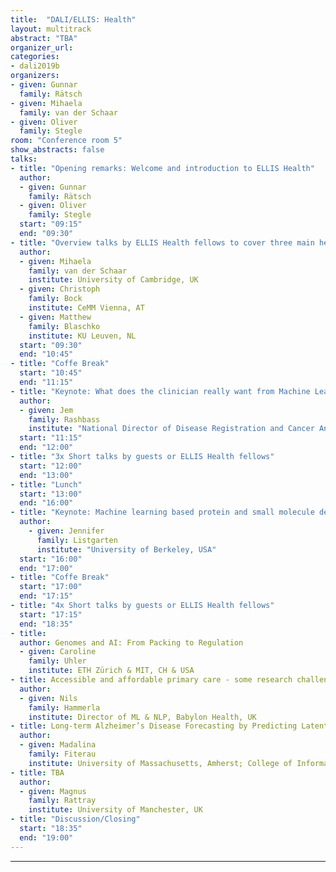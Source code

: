 ```yaml
---
title:  "DALI/ELLIS: Health"
layout: multitrack
abstract: "TBA"
organizer_url:
categories:
- dali2019b
organizers:
- given: Gunnar
  family: Rätsch
- given: Mihaela
  family: van der Schaar
- given: Oliver
  family: Stegle
room: "Conference room 5"
show_abstracts: false
talks:
- title: "Opening remarks: Welcome and introduction to ELLIS Health"
  author:
  - given: Gunnar
    family: Rätsch
  - given: Oliver
    family: Stegle
  start: "09:15"
  end: "09:30"
- title: "Overview talks by ELLIS Health fellows to cover three main health application areas: Health, Omics, Imaging"
  author:
  - given: Mihaela
    family: van der Schaar
    institute: University of Cambridge, UK
  - given: Christoph
    family: Bock
    institute: CeMM Vienna, AT
  - given: Matthew
    family: Blaschko
    institute: KU Leuven, NL
  start: "09:30"
  end: "10:45"
- title: "Coffe Break"
  start: "10:45"
  end: "11:15"
- title: "Keynote: What does the clinician really want from Machine Learning?"
  author:
  - given: Jem
    family: Rashbass
    institute: "National Director of Disease Registration and Cancer Analysis, UK"
  start: "11:15"
  end: "12:00"
- title: "3x Short talks by guests or ELLIS Health fellows"
  start: "12:00"
  end: "13:00"
- title: "Lunch"
  start: "13:00"
  end: "16:00"
- title: "Keynote: Machine learning based protein and small molecule design"
  author:
    - given: Jennifer
      family: Listgarten
      institute: "University of Berkeley, USA"
  start: "16:00"
  end: "17:00"
- title: "Coffe Break"
  start: "17:00"
  end: "17:15"
- title: "4x Short talks by guests or ELLIS Health fellows"
  start: "17:15"
  end: "18:35"
- title:
  author: Genomes and AI: From Packing to Regulation
  - given: Caroline
    family: Uhler
    institute: ETH Zürich & MIT, CH & USA
- title: Accessible and affordable primary care - some research challenges
  author:
  - given: Nils
    family: Hammerla
    institute: Director of ML & NLP, Babylon Health, UK
- title: Long-term Alzheimer’s Disease Forecasting by Predicting Latent Representations
  author:
  - given: Madalina
    family: Fiterau
    institute: University of Massachusetts, Amherst; College of Information and Computer Sciences, USA
- title: TBA
  author:
  - given: Magnus
    family: Rattray
    institute: University of Manchester, UK
- title: "Discussion/Closing"
  start: "18:35"
  end: "19:00"
---
```

---
